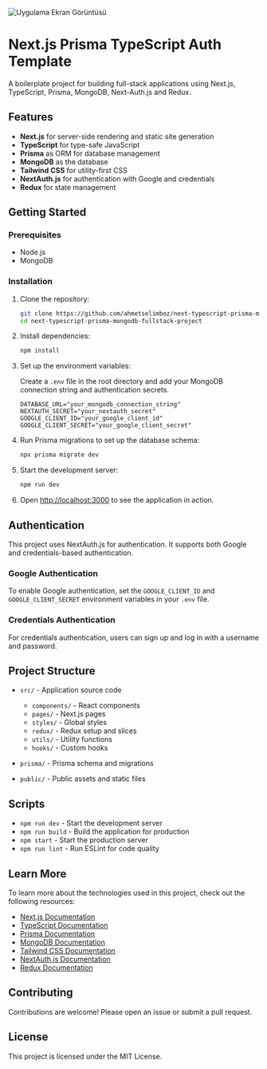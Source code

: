![Uygulama Ekran Görüntüsü](https://cdn.ahmetselimboz.com/images/nextjs-ts-prisma-mongo-starter.jpg)

# Next.js Prisma TypeScript Auth Template

A boilerplate project for building full-stack applications using Next.js, TypeScript, Prisma, MongoDB, Next-Auth.js and Redux.

## Features

- **Next.js** for server-side rendering and static site generation
- **TypeScript** for type-safe JavaScript
- **Prisma** as ORM for database management
- **MongoDB** as the database
- **Tailwind CSS** for utility-first CSS
- **NextAuth.js** for authentication with Google and credentials
- **Redux** for state management

## Getting Started

### Prerequisites

- Node.js
- MongoDB

### Installation

1. Clone the repository:

    ```bash
    git clone https://github.com/ahmetselimboz/next-typescript-prisma-mongodb-fullstack-project.git
    cd next-typescript-prisma-mongodb-fullstack-project
    ```

2. Install dependencies:

    ```bash
    npm install
    ```

3. Set up the environment variables:

    Create a `.env` file in the root directory and add your MongoDB connection string and authentication secrets.

    ```plaintext
    DATABASE_URL="your_mongodb_connection_string"
    NEXTAUTH_SECRET="your_nextauth_secret"
    GOOGLE_CLIENT_ID="your_google_client_id"
    GOOGLE_CLIENT_SECRET="your_google_client_secret"
    ```

4. Run Prisma migrations to set up the database schema:

    ```bash
    npx prisma migrate dev
    ```

5. Start the development server:

    ```bash
    npm run dev
    ```

6. Open [http://localhost:3000](http://localhost:3000) to see the application in action.

## Authentication

This project uses NextAuth.js for authentication. It supports both Google and credentials-based authentication.

### Google Authentication

To enable Google authentication, set the `GOOGLE_CLIENT_ID` and `GOOGLE_CLIENT_SECRET` environment variables in your `.env` file.

### Credentials Authentication

For credentials authentication, users can sign up and log in with a username and password.

## Project Structure

- `src/` - Application source code
  - `components/` - React components
  - `pages/` - Next.js pages
  - `styles/` - Global styles
  - `redux/` - Redux setup and slices
  - `utils/` - Utility functions
  - `hooks/` - Custom hooks

- `prisma/` - Prisma schema and migrations
- `public/` - Public assets and static files

## Scripts

- `npm run dev` - Start the development server
- `npm run build` - Build the application for production
- `npm start` - Start the production server
- `npm run lint` - Run ESLint for code quality

## Learn More

To learn more about the technologies used in this project, check out the following resources:

- [Next.js Documentation](https://nextjs.org/docs)
- [TypeScript Documentation](https://www.typescriptlang.org/docs/)
- [Prisma Documentation](https://www.prisma.io/docs/)
- [MongoDB Documentation](https://docs.mongodb.com/)
- [Tailwind CSS Documentation](https://tailwindcss.com/docs)
- [NextAuth.js Documentation](https://next-auth.js.org/getting-started/introduction)
- [Redux Documentation](https://redux.js.org/introduction/getting-started)

## Contributing

Contributions are welcome! Please open an issue or submit a pull request.

## License

This project is licensed under the MIT License.
